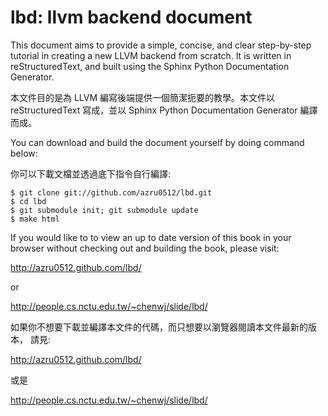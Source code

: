 lbd: llvm backend document
==========================

This document aims to provide a simple, concise, and clear step-by-step 
tutorial in creating a new LLVM backend from scratch. 
It is written in reStructuredText, and built using the Sphinx Python 
Documentation Generator.

本文件目的是為 LLVM 編寫後端提供一個簡潔扼要的教學。本文件以 reStructuredText
寫成，並以 Sphinx Python Documentation Generator 編譯而成。

You can download and build the document yourself by doing command below:

你可以下載文檔並透過底下指令自行編譯:

    $ git clone git://github.com/azru0512/lbd.git
    $ cd lbd
    $ git submodule init; git submodule update
    $ make html

If you would like to to view an up to date version of this book in your 
browser without checking out and building the book, please visit: 

  http://azru0512.github.com/lbd/

or

  http://people.cs.nctu.edu.tw/~chenwj/slide/lbd/

如果你不想要下載並編譯本文件的代碼，而只想要以瀏覽器閱讀本文件最新的版本，
請見:

   http://azru0512.github.com/lbd/

或是

   http://people.cs.nctu.edu.tw/~chenwj/slide/lbd/
